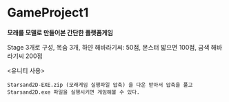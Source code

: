 # GameProject1
**모래를 모델로 만들어본 간단한 플랫폼게임**

Stage 3개로 구성, 목숨 3개, 하얀 해바라기씨: 50점, 몬스터 밟으면 100점, 금색 해바라기씨 200점

<유니티 사용>

`Starsand2D-EXE.zip (모래게임 실행파일 압축) 을 다운 받아서 압축을 풀고 Starsand2D.exe 파일을 실행시키면 게임해볼 수 있다.`
 

